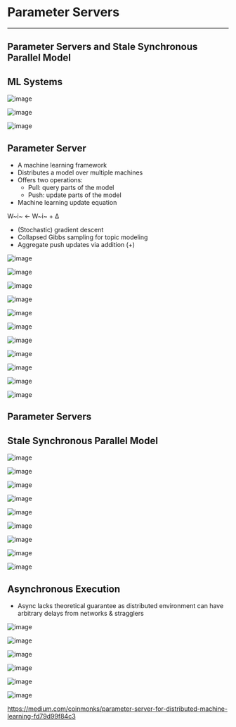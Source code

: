 # Parameter Servers

---

## Parameter Servers and Stale Synchronous Parallel Model

## ML Systems

![image](media/Big-Data_Parameter-Servers-image1.jpeg)

![image](media/Big-Data_Parameter-Servers-image2.png)

![image](media/Big-Data_Parameter-Servers-image3.png)

## Parameter Server

- A machine learning framework
- Distributes a model over multiple machines
- Offers two operations:
  - Pull: query parts of the model
  - Push: update parts of the model
- Machine learning update equation

W~i~ <- W~i~ + Δ

- (Stochastic) gradient descent
- Collapsed Gibbs sampling for topic modeling
- Aggregate push updates via addition (+)

![image](media/Big-Data_Parameter-Servers-image4.png)

![image](media/Big-Data_Parameter-Servers-image5.png)

![image](media/Big-Data_Parameter-Servers-image6.png)

![image](media/Big-Data_Parameter-Servers-image7.png)

![image](media/Big-Data_Parameter-Servers-image8.png)

![image](media/Big-Data_Parameter-Servers-image9.png)

![image](media/Big-Data_Parameter-Servers-image10.png)

![image](media/Big-Data_Parameter-Servers-image11.png)

![image](media/Big-Data_Parameter-Servers-image12.png)

![image](media/Big-Data_Parameter-Servers-image13.png)

![image](media/Big-Data_Parameter-Servers-image14.png)

## Parameter Servers

## Stale Synchronous Parallel Model

![image](media/Big-Data_Parameter-Servers-image15.png)

![image](media/Big-Data_Parameter-Servers-image16.png)

![image](media/Big-Data_Parameter-Servers-image17.png)

![image](media/Big-Data_Parameter-Servers-image18.png)

![image](media/Big-Data_Parameter-Servers-image19.png)

![image](media/Big-Data_Parameter-Servers-image20.png)

![image](media/Big-Data_Parameter-Servers-image21.png)

![image](media/Big-Data_Parameter-Servers-image22.png)

![image](media/Big-Data_Parameter-Servers-image23.png)

## Asynchronous Execution

- Async lacks theoretical guarantee as distributed environment can have arbitrary delays from networks & stragglers

![image](media/Big-Data_Parameter-Servers-image24.png)

![image](media/Big-Data_Parameter-Servers-image25.png)

![image](media/Big-Data_Parameter-Servers-image26.png)

![image](media/Big-Data_Parameter-Servers-image27.png)

![image](media/Big-Data_Parameter-Servers-image28.png)

![image](media/Big-Data_Parameter-Servers-image29.png)

<https://medium.com/coinmonks/parameter-server-for-distributed-machine-learning-fd79d99f84c3>
